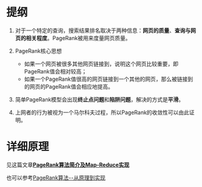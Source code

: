 # 提纲

1. 对于一个特定的查询，搜索结果排名取决于两种信息：**网页的质量**、**查询与网页的相关程度**。PageRank被用来度量网页质量。
2. PageRank核心思想

	- 如果一个网页被很多其他网页链接到，说明这个网页比较重要，即PageRank值会相对较高；
	- 如果一个PageRank值很高的网页链接到一个其他的网页，那么被链接到的网页的PageRank值会相应地提高。
3. 简单PageRank模型会出现**终止点问题**和**陷阱问题**，解决的方式是**平滑**。
4. 上网者的行为被视为一个马尔科夫过程，所以PageRank的收敛性可以由此证明。

# 详细原理

见这篇文章[**PageRank算法简介及Map-Reduce实现**](http://blog.jobbole.com/71431/)

也可以参考[PageRank算法--从原理到实现](http://www.cnblogs.com/rubinorth/p/5799848.html)